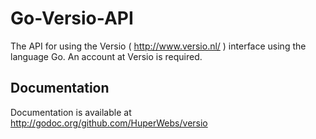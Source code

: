 Go-Versio-API
=============

The API for using the Versio ( http://www.versio.nl/ ) interface using the language Go. An account at Versio is required. 

Documentation
-------------
Documentation is available at http://godoc.org/github.com/HuperWebs/versio
